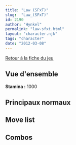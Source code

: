 ```yaml
---
title: "Law (SFxT)"
slug:  "Law_(SFxT)"
id: 2190
author: "Hynkel"
permalink: "law-sfxt.html"
layout: "character.njk"
tags: "character"
date: "2012-03-08"
---
```


[Retour à la fiche du jeu](Street_Fighter_x_Tekken "wikilink")

## Vue d'ensemble

**Stamina :** 1000

## Principaux normaux

## Move list

## Combos
